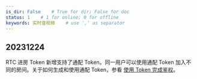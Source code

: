 ```yaml
---
is_dir: False    # True for dir; False for doc
status: 1    # 1 for online; 0 for offline
keywords: 实时音视频    # use ',' as separator
---
```


## 20231224

RTC 进房 Token 新增支持了通配 Token。同一用户可以使用通配 Token 加入不同的房间。关于如何生成和使用通配 Token，参看 [使用 Token 完成鉴权](70121)。
